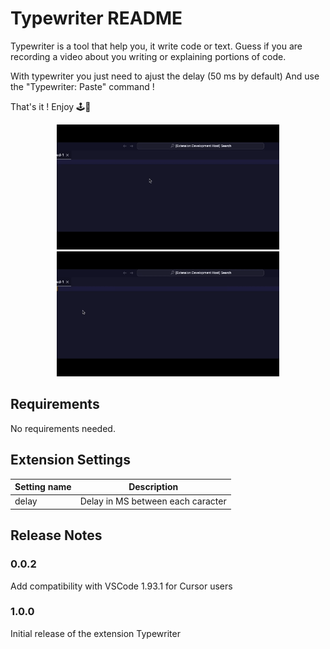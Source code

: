 # Typewriter README

Typewriter is a tool that help you, it write code or text.
Guess if you are recording a video about you writing or explaining portions of code.

With typewriter you just need to ajust the delay (50 ms by default)
And use the "Typewriter: Paste" command !

That's it ! Enjoy 🕹️👋

<center>
    <img src="https://github.com/ashxjs/vscode-typewritter-ext/blob/main/images/paste.gif?raw=true" alt="paste feature" height="200" />
    <img src="https://github.com/ashxjs/vscode-typewritter-ext/blob/main/images/delay.gif?raw=true" alt="delay feature" height="200" />
</center>

## Requirements

No requirements needed.

## Extension Settings

| Setting name | Description                       |
| ------------ | --------------------------------- |
| delay        | Delay in MS between each caracter |

## Release Notes

<!-- Users appreciate release notes as you update your extension. -->

### 0.0.2

Add compatibility with VSCode 1.93.1 for Cursor users

### 1.0.0

Initial release of the extension Typewriter
